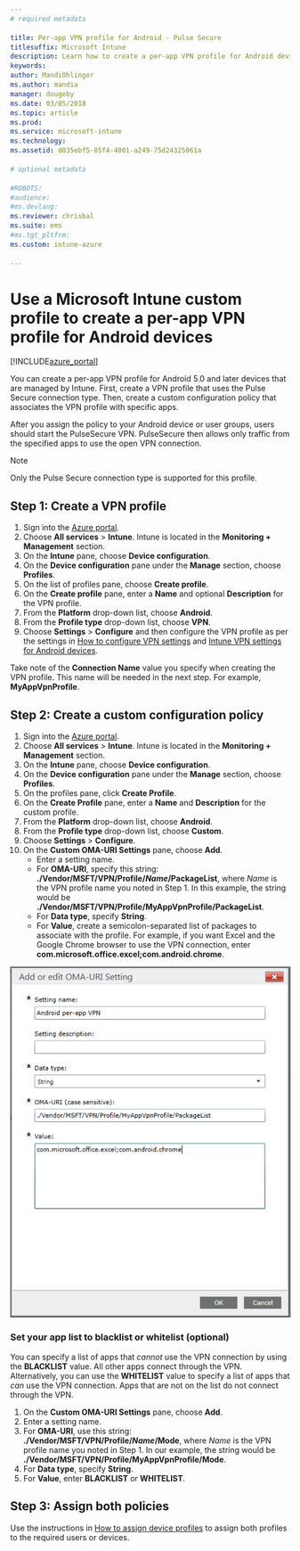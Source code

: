 ```yaml
---
# required metadata

title: Per-app VPN profile for Android - Pulse Secure
titlesuffix: Microsoft Intune
description: Learn how to create a per-app VPN profile for Android devices managed by Microsoft Intune.
keywords:
author: MandiOhlinger
ms.author: mandia
manager: dougeby
ms.date: 03/05/2018
ms.topic: article
ms.prod:
ms.service: microsoft-intune
ms.technology:
ms.assetid: d035ebf5-85f4-4001-a249-75d24325061a

# optional metadata

#ROBOTS:
#audience:
#ms.devlang:
ms.reviewer: chrisbal
ms.suite: ems
#ms.tgt_pltfrm:
ms.custom: intune-azure

---
```


# Use a Microsoft Intune custom profile to create a per-app VPN profile for Android devices

[!INCLUDE[azure_portal](./includes/azure_portal.md)]

You can create a per-app VPN profile for Android 5.0 and later devices that are managed by Intune. First, create a VPN profile that uses the Pulse Secure connection type. Then, create a custom configuration policy that associates the VPN profile with specific apps.

After you assign the policy to your Android device or user groups, users should start the PulseSecure VPN. PulseSecure then allows only traffic from the specified apps to use the open VPN connection.

> [!NOTE]
>
> Only the Pulse Secure connection type is supported for this profile.


## Step 1: Create a VPN profile


1. Sign into the [Azure portal](https://portal.azure.com).
2. Choose **All services** > **Intune**. Intune is located in the **Monitoring + Management** section.
3. On the **Intune** pane, choose **Device configuration**.
2. On the **Device configuration** pane under the **Manage** section, choose **Profiles**.
2. On the list of profiles pane, choose **Create profile**.
3. On the **Create profile** pane, enter a **Name** and optional **Description** for the VPN profile.
4. From the **Platform** drop-down list, choose **Android**.
5. From the **Profile type** drop-down list, choose **VPN**.
3. Choose **Settings** > **Configure** and then configure the VPN profile as per the settings in [How to configure VPN settings](vpn-settings-configure.md) and [Intune VPN settings for Android devices](vpn-settings-android.md).

Take note of the **Connection Name** value you specify when creating the VPN profile. This name will be needed in the next step. For example, **MyAppVpnProfile**.

## Step 2: Create a custom configuration policy

1. Sign into the [Azure portal](https://portal.azure.com).
2. Choose **All services** > **Intune**. Intune is located in the **Monitoring + Management** section.
3. On the **Intune** pane, choose **Device configuration**.
2. On the **Device configuration** pane under the **Manage** section, choose **Profiles**.
3. On the profiles pane, click **Create Profile**.
4. On the **Create Profile** pane, enter a **Name** and **Description** for the custom profile.
5. From the **Platform** drop-down list, choose **Android**.
6. From the **Profile type** drop-down list, choose **Custom**.
7. Choose **Settings** > **Configure**.
3. On the **Custom OMA-URI Settings** pane, choose **Add**.
	- Enter a setting name.
	- For **OMA-URI**, specify this string: **./Vendor/MSFT/VPN/Profile/*Name*/PackageList**, where *Name* is the VPN profile name you noted in Step 1. In this example, the string would be **./Vendor/MSFT/VPN/Profile/MyAppVpnProfile/PackageList**.
	- For **Data type**, specify **String**.
	- For **Value**, create a semicolon-separated list of packages to associate with the profile. For example, if you want Excel and the Google Chrome browser to use the VPN connection, enter **com.microsoft.office.excel;com.android.chrome**.

![Example Android per-app VPN custom policy](./media/android_per_app_vpn_oma_uri.png)

### Set your app list to blacklist or whitelist (optional)
  You can specify a list of apps that *cannot* use the VPN connection by using the **BLACKLIST** value. All other apps connect through the VPN.
  Alternatively, you can use the **WHITELIST** value to specify a list of apps that *can* use the VPN connection. Apps that are not on the list do not connect through the VPN.
  1.	On the **Custom OMA-URI Settings** pane, choose **Add**.
  2.	Enter a setting name.
  3.	For **OMA-URI**, use this string: **./Vendor/MSFT/VPN/Profile/*Name*/Mode**, where *Name* is the VPN profile name you noted in Step 1. In our example, the string would be **./Vendor/MSFT/VPN/Profile/MyAppVpnProfile/Mode**.
  4.	For **Data type**, specify **String**.
  5.	For **Value**, enter **BLACKLIST** or **WHITELIST**.



## Step 3: Assign both policies

Use the instructions in [How to assign device profiles](device-profile-assign.md) to assign both profiles to the required users or devices.
